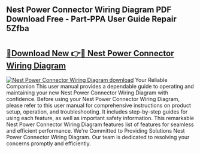 ## Nest Power Connector Wiring Diagram PDF Download Free - Part-PPA User Guide Repair 5Zfba

# <h2><a href="http://dfpu6r.blite.top/?on=Nest+Power+Connector+Wiring+Diagram">🔗Download New 👉🔴 Nest Power Connector Wiring Diagram</a></h2>

[![Nest Power Connector Wiring Diagram download](https://i.imgur.com/lujVjoI.png)](http://dfpu6r.blite.top/?on=Nest+Power+Connector+Wiring+Diagram)
Your Reliable Companion This user manual provides a dependable guide to operating and maintaining your new Nest Power Connector Wiring Diagram with confidence. Before using your Nest Power Connector Wiring Diagram, please refer to this user manual for comprehensive instructions on product setup, operation, and troubleshooting. It includes step-by-step guides for using each feature, as well as important safety information. This remarkable Nest Power Connector Wiring Diagram features list of features for seamless and efficient performance. We're Committed to Providing Solutions Nest Power Connector Wiring Diagram. Our team is dedicated to resolving your concerns promptly and efficiently.
